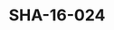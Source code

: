 ---
pid: SHA-16-024
title: SHA-16-024
language: en
collection: Sharhabil Ahmed
original_label: 
rights: Sharhabil Ahmed
location_of_original: Sharhabil Ahmed
photographer_or_studio: 
scanned_from: photograph 8.8 by 13.9
_date: 1957-1958
location: Egypt, Manufiya, Sirs al Layan
description: Sharhabil Ahmed and al Min'am Najjar and others
additional_notes: 
permission_display: 'yes'
on_server: 'no'
on_website: 'no'
permalink: /archive/en/sha-16-024.html
layout: photo-page
---